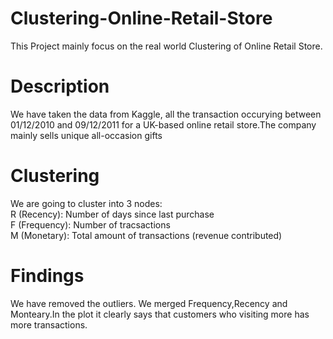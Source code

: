 # Clustering-Online-Retail-Store
This Project mainly focus on the real world Clustering of Online Retail Store.

# Description
We have taken the data from Kaggle, all the transaction occurying between 01/12/2010 and 09/12/2011 for a UK-based online retail store.The company mainly sells unique all-occasion gifts

# Clustering
We are going to cluster into 3 nodes:
<br>R (Recency): Number of days since last purchase
<br>F (Frequency): Number of tracsactions
<br>M (Monetary): Total amount of transactions (revenue contributed)


# Findings
We have removed the outliers. We merged Frequency,Recency and Monteary.In the plot it clearly says that customers who visiting more has more transactions.

